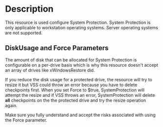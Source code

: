 # Description

This resource is used configure System Protection. System
Protection is only applicable to workstation operating
systems. Server operating systems are not supported.

## DiskUsage and Force Parameters

The amount of disk that can be allocated for System Protection
is configurable on a per-drive basis which is why this
resource doesn't accept an array of drives like xWindowsRestore
did.

If you reduce the disk usage for a protected drive, the resource
will try to resize it but VSS could throw an error because you
have to delete checkpoints first. When you set Force to $true,
SystemProtection will attempt the resize and if VSS throws an
error, SystemProtection will delete **all** checkpoints on the
the protected drive and try the resize operation again.

Make sure you fully understand and accept the risks associated
with using the Force parameter.
